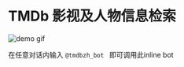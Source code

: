 TMDb 影视及人物信息检索
====

![demo gif](assets/tmdbzh_bot_demo.gif)

在任意对话内输入 `@tmdbzh_bot ` 即可调用此inline bot

